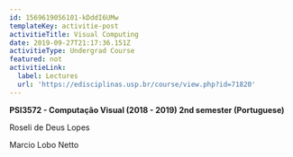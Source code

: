 ```yaml
---
id: 1569619056101-kDddI6UMw
templateKey: activitie-post
activitieTitle: Visual Computing
date: 2019-09-27T21:17:36.151Z
activitieType: Undergrad Course
featured: not
activitieLink:
  label: Lectures
  url: 'https://edisciplinas.usp.br/course/view.php?id=71820'
---
```

**PSI3572 - Computação Visual (2018 - 2019) 2nd semester  (Portuguese)** 

Roseli de Deus Lopes

Marcio Lobo Netto

